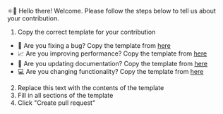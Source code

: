 ⚛👋 Hello there! Welcome. Please follow the steps below to tell us about your contribution.

1. Copy the correct template for your contribution
  - 🐛 Are you fixing a bug? Copy the template from [here](https://gist.githubusercontent.com/medartus/c334105ba09957400666699e464bff9d/raw/f9e464afe360c7e86ce74e66b43c82c19205ccbc/bug_fix.md)
  - 📈 Are you improving performance? Copy the template from [here](https://gist.githubusercontent.com/medartus/c334105ba09957400666699e464bff9d/raw/f9e464afe360c7e86ce74e66b43c82c19205ccbc/documentation.md)
  - 📝 Are you updating documentation? Copy the template from [here](https://gist.githubusercontent.com/medartus/c334105ba09957400666699e464bff9d/raw/f9e464afe360c7e86ce74e66b43c82c19205ccbc/feature_change.md)
  - 💻 Are you changing functionality? Copy the template from [here](https://gist.githubusercontent.com/medartus/c334105ba09957400666699e464bff9d/raw/f9e464afe360c7e86ce74e66b43c82c19205ccbc/performance_improvement.md)
2. Replace this text with the contents of the template
3. Fill in all sections of the template
4. Click "Create pull request"
